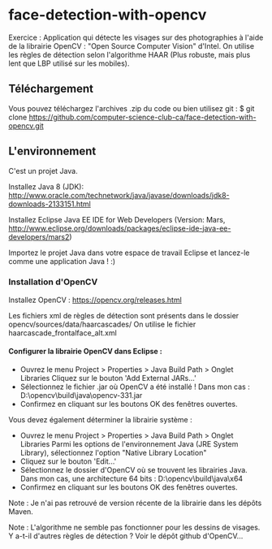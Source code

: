 # face-detection-with-opencv
Exercice : Application qui détecte les visages sur des photographies à l'aide de la librairie OpenCV : "Open Source Computer Vision" d'Intel. On utilise les règles de détection selon l'algorithme HAAR (Plus robuste, mais plus lent que LBP utilisé sur les mobiles).

## Téléchargement
Vous pouvez téléchargez l'archives .zip du code ou bien utilisez git : 
$ git clone https://github.com/computer-science-club-ca/face-detection-with-opencv.git

## L'environnement
C'est un projet Java.

Installez Java 8 (JDK): http://www.oracle.com/technetwork/java/javase/downloads/jdk8-downloads-2133151.html

Installez Eclipse Java EE IDE for Web Developers (Version: Mars, http://www.eclipse.org/downloads/packages/eclipse-ide-java-ee-developers/mars2)

Importez le projet Java dans votre espace de travail Eclipse et lancez-le comme une application Java ! :)

### Installation d'OpenCV
Installez OpenCV : https://opencv.org/releases.html

Les fichiers xml de règles de détection sont présents dans le dossier opencv/sources/data/haarcascades/
On utilise le fichier haarcascade_frontalface_alt.xml

#### Configurer la librairie OpenCV dans Eclipse : 
* Ouvrez le menu Project > Properties > Java Build Path > Onglet Libraries Cliquez sur le bouton 'Add External JARs...' 
* Sélectionnez le fichier .jar où OpenCV a été installé ! Dans mon cas : D:\opencv\build\java\opencv-331.jar 
* Confirmez en cliquant sur les boutons OK des fenêtres ouvertes.

Vous devez également déterminer la librairie système : 
* Ouvrez le menu Project > Properties > Java Build Path > Onglet Libraries Parmi les options de l'environnement Java (JRE System Library), sélectionnez l'option "Native Library Location" 
* Cliquez sur le bouton 'Edit...' 
* Sélectionnez le dossier d'OpenCV où se trouvent les librairies Java. Dans mon cas, une architecture 64 bits : D:\opencv\build\java\x64 
* Confirmez en cliquant sur les boutons OK des fenêtres ouvertes.

Note : Je n'ai pas retrouvé de version récente de la librairie dans les dépôts Maven.

Note : L'algorithme ne semble pas fonctionner pour les dessins de visages. Y a-t-il d'autres règles de détection ? Voir le dépôt github d'OpenCV...
